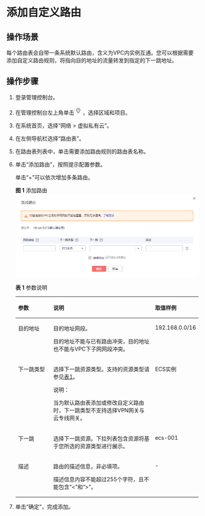 # 添加自定义路由<a name="vpc_route01_0006"></a>

## 操作场景<a name="zh-cn_topic_0212076961_section19392203715428"></a>

每个路由表会自带一条系统默认路由，含义为VPC内实例互通。您可以根据需要添加自定义路由规则，将指向目的地址的流量转发到指定的下一跳地址。

## 操作步骤<a name="zh-cn_topic_0212076961_section14412194514311"></a>

1.  登录管理控制台。
2.  在管理控制台左上角单击![](figures/icon-region-0.png)，选择区域和项目。
3.  在系统首页，选择“网络 \> 虚拟私有云”。
4.  在左侧导航栏选择“路由表”。
5.  在路由表列表中，单击需要添加路由规则的路由表名称。
6.  单击“添加路由”，按照提示配置参数。

    单击“+”可以依次增加多条路由。

    **图 1**  添加路由<a name="zh-cn_topic_0212076961_fig549623051019"></a>  
    ![](figures/添加路由-1.png "添加路由-1")

    **表 1**  参数说明

    <a name="zh-cn_topic_0212076961_table184241328144114"></a>
    <table><thead align="left"><tr id="zh-cn_topic_0212076961_row1642415282418"><th class="cellrowborder" valign="top" width="19.24%" id="mcps1.2.4.1.1"><p id="zh-cn_topic_0212076961_p642462804110"><a name="zh-cn_topic_0212076961_p642462804110"></a><a name="zh-cn_topic_0212076961_p642462804110"></a>参数</p>
    </th>
    <th class="cellrowborder" valign="top" width="55.7%" id="mcps1.2.4.1.2"><p id="zh-cn_topic_0212076961_p1042452844118"><a name="zh-cn_topic_0212076961_p1042452844118"></a><a name="zh-cn_topic_0212076961_p1042452844118"></a>说明</p>
    </th>
    <th class="cellrowborder" valign="top" width="25.06%" id="mcps1.2.4.1.3"><p id="zh-cn_topic_0212076961_p9424162814413"><a name="zh-cn_topic_0212076961_p9424162814413"></a><a name="zh-cn_topic_0212076961_p9424162814413"></a>取值样例</p>
    </th>
    </tr>
    </thead>
    <tbody><tr id="zh-cn_topic_0212076961_row84248284419"><td class="cellrowborder" valign="top" width="19.24%" headers="mcps1.2.4.1.1 "><p id="zh-cn_topic_0212076961_p44241528184110"><a name="zh-cn_topic_0212076961_p44241528184110"></a><a name="zh-cn_topic_0212076961_p44241528184110"></a>目的地址</p>
    </td>
    <td class="cellrowborder" valign="top" width="55.7%" headers="mcps1.2.4.1.2 "><p id="zh-cn_topic_0212076961_p77516299464"><a name="zh-cn_topic_0212076961_p77516299464"></a><a name="zh-cn_topic_0212076961_p77516299464"></a>目的地址网段。</p>
    <p id="zh-cn_topic_0212076961_p24241428114118"><a name="zh-cn_topic_0212076961_p24241428114118"></a><a name="zh-cn_topic_0212076961_p24241428114118"></a>目的地址不能与已有路由冲突，目的地址也不能与VPC下子网网段冲突。</p>
    </td>
    <td class="cellrowborder" valign="top" width="25.06%" headers="mcps1.2.4.1.3 "><p id="zh-cn_topic_0212076961_p11109151318450"><a name="zh-cn_topic_0212076961_p11109151318450"></a><a name="zh-cn_topic_0212076961_p11109151318450"></a>192.168.0.0/16</p>
    </td>
    </tr>
    <tr id="zh-cn_topic_0212076961_row4424928184112"><td class="cellrowborder" valign="top" width="19.24%" headers="mcps1.2.4.1.1 "><p id="zh-cn_topic_0212076961_p24241128144118"><a name="zh-cn_topic_0212076961_p24241128144118"></a><a name="zh-cn_topic_0212076961_p24241128144118"></a>下一跳类型</p>
    </td>
    <td class="cellrowborder" valign="top" width="55.7%" headers="mcps1.2.4.1.2 "><p id="zh-cn_topic_0212076961_p842432815415"><a name="zh-cn_topic_0212076961_p842432815415"></a><a name="zh-cn_topic_0212076961_p842432815415"></a>选择下一跳资源类型。支持的资源类型请参见<a href="路由表简介-0.md#zh-cn_topic_0212076956_table1727714140542">表1</a>。</p>
    <div class="note" id="zh-cn_topic_0212076961_note877217403918"><a name="zh-cn_topic_0212076961_note877217403918"></a><a name="zh-cn_topic_0212076961_note877217403918"></a><span class="notetitle"> 说明： </span><div class="notebody"><p id="zh-cn_topic_0212076961_p077214193915"><a name="zh-cn_topic_0212076961_p077214193915"></a><a name="zh-cn_topic_0212076961_p077214193915"></a>当为默认路由表添加或修改自定义路由时，下一跳类型不支持选择VPN网关与云专线网关。</p>
    </div></div>
    </td>
    <td class="cellrowborder" valign="top" width="25.06%" headers="mcps1.2.4.1.3 "><p id="zh-cn_topic_0212076961_p6437214114510"><a name="zh-cn_topic_0212076961_p6437214114510"></a><a name="zh-cn_topic_0212076961_p6437214114510"></a>ECS实例</p>
    </td>
    </tr>
    <tr id="zh-cn_topic_0212076961_row194242280417"><td class="cellrowborder" valign="top" width="19.24%" headers="mcps1.2.4.1.1 "><p id="zh-cn_topic_0212076961_p10424162813411"><a name="zh-cn_topic_0212076961_p10424162813411"></a><a name="zh-cn_topic_0212076961_p10424162813411"></a>下一跳</p>
    </td>
    <td class="cellrowborder" valign="top" width="55.7%" headers="mcps1.2.4.1.2 "><p id="zh-cn_topic_0212076961_p83781721161712"><a name="zh-cn_topic_0212076961_p83781721161712"></a><a name="zh-cn_topic_0212076961_p83781721161712"></a>选择下一跳资源。下拉列表包含资源将基于您所选的资源类型进行展示。</p>
    </td>
    <td class="cellrowborder" valign="top" width="25.06%" headers="mcps1.2.4.1.3 "><p id="zh-cn_topic_0212076961_p184241285417"><a name="zh-cn_topic_0212076961_p184241285417"></a><a name="zh-cn_topic_0212076961_p184241285417"></a>ecs-001</p>
    </td>
    </tr>
    <tr id="zh-cn_topic_0212076961_row7424202824114"><td class="cellrowborder" valign="top" width="19.24%" headers="mcps1.2.4.1.1 "><p id="zh-cn_topic_0212076961_p16424142804110"><a name="zh-cn_topic_0212076961_p16424142804110"></a><a name="zh-cn_topic_0212076961_p16424142804110"></a>描述</p>
    </td>
    <td class="cellrowborder" valign="top" width="55.7%" headers="mcps1.2.4.1.2 "><p id="zh-cn_topic_0212076961_p642416281415"><a name="zh-cn_topic_0212076961_p642416281415"></a><a name="zh-cn_topic_0212076961_p642416281415"></a>路由的描述信息，非必填项。</p>
    <p id="zh-cn_topic_0212076961_p34241281416"><a name="zh-cn_topic_0212076961_p34241281416"></a><a name="zh-cn_topic_0212076961_p34241281416"></a>描述信息内容不能超过255个字符，且不能包含“&lt;”和“&gt;”。</p>
    </td>
    <td class="cellrowborder" valign="top" width="25.06%" headers="mcps1.2.4.1.3 "><p id="zh-cn_topic_0212076961_p1742411289419"><a name="zh-cn_topic_0212076961_p1742411289419"></a><a name="zh-cn_topic_0212076961_p1742411289419"></a>-</p>
    </td>
    </tr>
    </tbody>
    </table>

7.  单击“确定”，完成添加。

